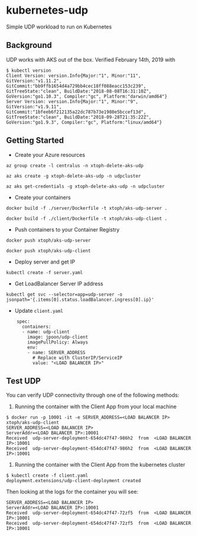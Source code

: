 # kubernetes-udp

Simple UDP workload to run on Kubernetes

## Background

UDP works with AKS out of the box. Verified February 14th, 2019 with
```
$ kubectl version
Client Version: version.Info{Major:"1", Minor:"11", GitVersion:"v1.11.2", GitCommit:"bb9ffb1654d4a729bb4cec18ff088eacc153c239", GitTreeState:"clean", BuildDate:"2018-08-08T16:31:10Z", GoVersion:"go1.10.3", Compiler:"gc", Platform:"darwin/amd64"}
Server Version: version.Info{Major:"1", Minor:"9", GitVersion:"v1.9.11", GitCommit:"1bfeeb6f212135a22dc787b73e1980e5bccef13d", GitTreeState:"clean", BuildDate:"2018-09-28T21:35:22Z", GoVersion:"go1.9.3", Compiler:"gc", Platform:"linux/amd64"}
```

## Getting Started

- Create your Azure resources
```
az group create -l centralus -n xtoph-delete-aks-udp

az aks create -g xtoph-delete-aks-udp -n udpcluster

az aks get-credentials -g xtoph-delete-aks-udp -n udpcluster
```

- Create your containers
```
docker build -f ./server/Dockerfile -t xtoph/aks-udp-server .

docker build -f ./client/Dockerfile -t xtoph/aks-udp-client .

```

- Push containers to your Container Registry
```
docker push xtoph/aks-udp-server

docker push xtoph/aks-udp-client
```

- Deploy server and get IP
```
kubectl create -f server.yaml
```

- Get LoadBalancer Server IP address
```
kubectl get svc --selector=app=udp-server -o jsonpath='{.items[0].status.loadBalancer.ingress[0].ip}'
```

- Update `client.yaml`
```
    spec:
      containers:
      - name: udp-client
        image: jpoon/udp-client
        imagePullPolicy: Always
        env:
        - name: SERVER_ADDRESS
          # Replace with ClusterIP/ServiceIP
          value: "<LOAD BALANCER IP>"
```
## Test UDP

You can verify UDP connectivity through one of the following methods:

1. Running the container with the Client App from your local machine
```
$ docker run -p 10001 -it -e SERVER_ADDRESS=<LOAD BALANCER IP>  xtoph/aks-udp-client
SERVER_ADDRESS=<LOAD BALANCER IP>
ServerAddr=<LOAD BALANCER IP>:10001
Received  udp-server-deployment-654dc47f47-986h2  from  <LOAD BALANCER IP>:10001
Received  udp-server-deployment-654dc47f47-986h2  from  <LOAD BALANCER IP>:10001
```
1. Running the container with the Client App from the kubernetes cluster
```
$ kubectl create -f client.yaml
deployment.extensions/udp-client-deployment created
```

Then looking at the logs for the container you will see:
```
SERVER_ADDRESS=<LOAD BALANCER IP>
ServerAddr=<LOAD BALANCER IP>:10001
Received  udp-server-deployment-654dc47f47-72zf5  from  <LOAD BALANCER IP>:10001
Received  udp-server-deployment-654dc47f47-72zf5  from  <LOAD BALANCER IP>:10001
```
